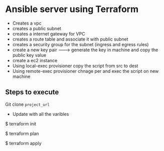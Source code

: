 # Ansible server using Terraform

* Creates a vpc
* creates a public subnet
* creates a internet gateway for VPC
* creates a route table and associate it with public subnet
* creates a security group for the subnet (ingress and egress rules)
* create a new key pair ---> generate the key in machine and copy the public key value
* create a ec2 instance
* Using local-exec provisioner copy the script from src to dest
* Using remote-exec provisioner chnage per and exec the script on new machine




## Steps to execute

Git clone `project_url`
- Update with all the varibles


$ terraform init

$ terraform plan

$ terraform apply

